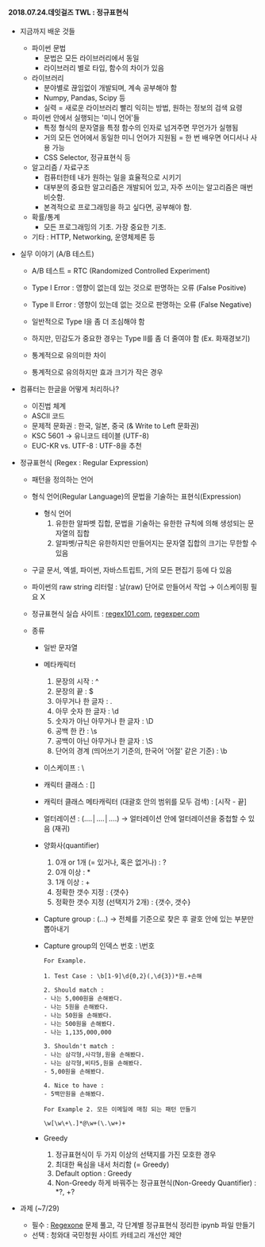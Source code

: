 #### 2018.07.24.데잇걸즈 TWL : 정규표현식



- 지금까지 배운 것들
  - 파이썬 문법
    - 문법은 모든 라이브러리에서 동일
    - 라이브러리 별로 타입, 함수의 차이가 있음
  - 라이브러리
    - 분야별로 끊임없이 개발되며, 계속 공부해야 함
    - Numpy, Pandas, Scipy 등
    - 실력 = 새로운 라이브러리 빨리 익히는 방법, 원하는 정보의 검색 요령
  - 파이썬 안에서 실행되는 '미니 언어'들
    - 특정 형식의 문자열을 특정 함수의 인자로 넘겨주면 무언가가 실행됨
    - 거의 모든 언어에서 동일한 미니 언어가 지원됨 = 한 번 배우면 어디서나 사용 가능
    - CSS Selector, 정규표현식 등
  - 알고리즘 / 자료구조
    - 컴퓨터한테 내가 원하는 일을 효율적으로 시키기
    - 대부분의 중요한 알고리즘은 개발되어 있고, 자주 쓰이는 알고리즘은 매번 비슷함.
    - 본격적으로 프로그래밍을 하고 싶다면, 공부해야 함.
  - 확률/통계
    - 모든 프로그래밍의 기초. 가장 중요한 기초.
  - 기타 : HTTP, Networking, 운영체제론 등



- 실무 이야기 (A/B 테스트)

  - A/B 테스트 = RTC (Randomized Controlled Experiment)

  - Type I Error : 영향이 없는데 있는 것으로 판명하는 오류 (False Positive)
  - Type II Error : 영향이 있는데 없는 것으로 판명하는 오류 (False Negative)
  - 일반적으로 Type I을 좀 더 조심해야 함
  - 하지만, 민감도가 중요한 경우는 Type II를 좀 더 줄여야 함 (Ex. 화재경보기)
  - 통계적으로 유의미한 차이
  - 통계적으로 유의하지만 효과 크기가 작은 경우



- 컴퓨터는 한글을 어떻게 처리하나?
  - 이진법 체계
  - ASCII 코드
  - 문제적 문화권 : 한국, 일본, 중국 (& Write to Left 문화권)
  - KSC 5601 → 유니코드 테이블 (UTF-8)
  - EUC-KR vs. UTF-8 : UTF-8을 추천



- 정규표현식 (Regex : Regular Expression)

  - 패턴을 정의하는 언어

  - 형식 언어(Regular Language)의 문법을 기술하는 표현식(Expression)

    - 형식 언어 
      1. 유한한 알파벳 집합, 문법을 기술하는 유한한 규칙에 의해 생성되는 문자열의 집합
      2. 알파벳/규칙은 유한하지만 만들어지는 문자열 집합의 크기는 무한할 수 있음

  - 구글 문서, 엑셀, 파이썬, 자바스트립트, 거의 모든 편집기 등에 다 있음

  - 파이썬의 raw string 리터럴 : 날(raw) 단어로 만들어서 작업 → 이스케이핑 필요 X

  - 정규표현식 실습 사이트 : [regex101.com](https://regex101.com/), [regexper.com](https://regexper.com)

  - 종류

    - 일반 문자열

    - 메타캐릭터 

      1. 문장의 시작 : ^
      2. 문장의 끝 : $
      3. 아무거나 한 글자 : .
      4. 아무 숫자 한 글자 : \d
      5. 숫자가 아닌 아무거나 한 글자 : \D
      6. 공백 한 칸 : \s
      7. 공백이 아닌 아무거나 한 글자 : \S
      8. 단어의 경계 (띄어쓰기 기준의, 한국어 '어절' 같은 기준) : \b

    - 이스케이프 : \

    - 캐릭터 클래스 : []

    - 캐릭터 클래스 메타캐릭터 (대괄호 안의 범위를 모두 검색) : [시작 - 끝]

    - 얼터레이션 : (....│....│....) → 얼터레이션 안에 얼터레이션을 중첩할 수 있음 (재귀)

    - 양화사(quantifier)

      1. 0개 or 1개 (= 있거나, 혹은 없거나) : ?
      2. 0개 이상 : *
      3. 1개 이상 : +
      4. 정확한 갯수 지정 : {갯수}
      5. 정확한 갯수 지정 (선택지가 2개) : {갯수, 갯수}

    - Capture group : (...) → 전체를 기준으로 찾은 후 괄호 안에 있는 부분만 뽑아내기

    - Capture group의 인덱스 번호 : \번호

      ~~~
      For Example.
      
      1. Test Case : \b[1-9]\d{0,2}(,\d{3})*원.+손해
      
      2. Should match :
      - 나는 5,000원을 손해봤다.
      - 나는 5원을 손해봤다.
      - 나는 50원을 손해봤다.
      - 나는 500원을 손해봤다.
      - 나는 1,135,000,000
      
      3. Shouldn't match :
      - 나는 삼각형,사각형,원을 손해봤다.
      - 나는 삼각형,비타5,원을 손해봤다.
      - 5,00원을 손해봤다.
      
      4. Nice to have :
      - 5백만원을 손해봤다.
      ~~~

      ~~~
      For Example 2. 모든 이메일에 매칭 되는 패턴 만들기
      
      \w[\w\+\.]*@\w+(\.\w+)+
      ~~~

    - Greedy

      1. 정규표현식이 두 가지 이상의 선택지를 가진 모호한 경우
      2. 최대한 욕심을 내서 처리함 (= Greedy)
      3. Default option : Greedy
      4. Non-Greedy 하게 바꿔주는 정규표현식(Non-Greedy Quantifier) : *?, +?



- 과제 (~7/29)
  - 필수 : [Regexone](https://regexone.com/lesson/introduction_abcs) 문제 풀고, 각 단계별 정규표현식 정리한 ipynb 파일 만들기
  - 선택 : 청와대 국민청원 사이트 카테고리 개선안 제안

